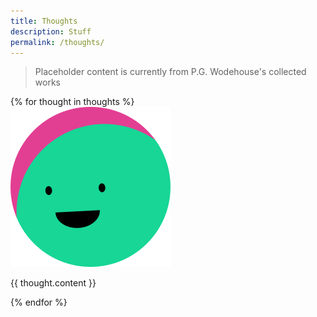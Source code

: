 ```yaml
---
title: Thoughts
description: Stuff
permalink: /thoughts/
---
```

> Placeholder content is currently from P.G. Wodehouse's collected works

<div class="thoughts">
  {% for thought in thoughts %}
    <div class="thought">
      <img src="/assets/img/sunface.svg" alt="Profile Pic" class="album-cover">
      <p class="thought-content">{{ thought.content }}</p>
    </div>
  {% endfor %}
</div>
